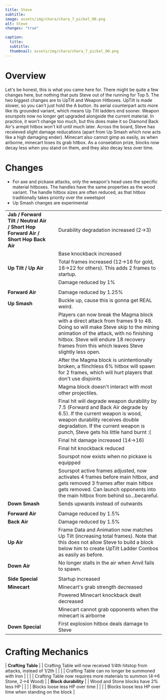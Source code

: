 ```yaml
---
title: Steve
subtitle: 
image: assets/img/chara/chara_7_pickel_00.png
alt: Steve
changes: "true"

caption:
  title:
  subtitle: 
  thumbnail: assets/img/chara/chara_7_pickel_00.png
---
```


# Overview 

Let's be honest, this is what you came here for. There might be quite a few changes here, but nothing that puts Steve out of the running for Top 5. The two biggest changes are to UpTilt and Weapon Hitboxes. UpTilt is made slower, so you can't just hold the A button. Its aerial counterpart acts more like its grounded variant, which means Up Tilt ladders end sooner. Weapon sourspots now no longer get upgraded alongside the current material. In practice, it won't change too much, but this does make it so Diamond Back Air's armpit hitbox won't kill until much later. Across the board, Steve has receieved slight damage reducations (apart from Up Smash which now acts like a high damaging ender). Minecart also cannot gimp as easily, as when airborne, minecart loses its grab hitbox. As a conselation prize, blocks now decay less when you stand on them, and they also decay less over time.

# Changes

- For axe and pickaxe attacks, only the weapon's head uses the specific material hitboxes. The handles have the same properties as the wood variant. The handle hitbox sizes are often reduced, as that hitbox traditionally takes priority over the sweetspot
- Up Smash changes are experimental

| |  |  |
| :----------- | :-----: | ----------- |
| **Jab / Forward Tilt / Neutral Air / Short Hop Forward Air / Short Hop Back Air** | | Durability degradation increased (2->3) |
| | | Base knockback increased |
| **Up Tilt / Up Air** | | Total frames increased (12->16 for gold, 16->22 for others). This adds 2 frames to startup. |
| | | Damage reduced by 1% |
|  |  |  |
| **Forward Air** | | Damage reduced by 1.25% |
| **Up Smash** | | Buckle up, cause this is gonna get REAL weird. |
| | | Players can now break the Magma block with a direct attack from frames 9 to 48. Doing so will make Steve skip to the mining animation of the attack, with no finishing hitbox. Steve will endure 18 recovery frames from this which leaves Steve slightly less open. |
| | | After the Magma block is unintentionally broken, a flinchless 6% hitbox will spawn for 2 frames, which will hurt players that don't use disjoints |
| | | Magma block doesn't interact with most other projectiles. |
| | | Final hit will degrade weapon durability by 7.5 (Forward and Back Air degrade by 6.5). If the current weapon is wood, weapon durability receives double degradation. If the current weapon is punch, Steve gets his little hand burnt :( |
| | | Final hit damage increased (14->16) |
| | | Final hit knockback reduced |
| | | Sourspot now exists when no pickaxe is equipped |
| | | Sourspot active frames adjusted, now activates 4 frames before main hitbox, and gets removed 3 frames after main hitbox gets removed. Can launch opponents into the main hitbox from behind so...becareful. |
| **Down Smash** | | Sends upwards instead of outwards |
|  |  |  |
| **Forward Air** | | Damage reduced by 1.5% |
| **Back Air** | | Damage reduced by 1.5% |
| **Up Air** | | Frame Data and Animation now matches Up Tilt (increasing total frames). Note that this does not allow Steve to build a block below him to create UpTilt Ladder Combos as easily as before. |
| **Down Air** | | No longer stalls in the air when Anvil fails to spawn. |
|  |  |  |
| **Side Special** | | Startup increased |
| **Minecart** | | Minecart's grab strength decreased |
| | | Powered Minecart knockback dealt decreased |
| | | Minecart cannot grab opponents when the minecart is airborne |
| **Down Special** | | First explosion hitbox deals damage to Steve |

# Crafting Mechanics

| **Crafting Table** | | Crafting Table will now received 1/4th hitstop from attacks, instead of 1/2th |
| | | Crafting Table can no longer be summoned with Iron |
| | | Crafting Table now requires more materials to summon (4->6 Stone, 2->4 Wood) |
| **Block durability** | | Wood and Stone blocks have 2% less HP |
| | | Blocks loose less HP over time |
| | | Blocks loose less HP over time when standing on the block |

